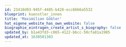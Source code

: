 ```yaml
---
id: 23410d93-945f-4485-b428-ecc6666a5532
blueprint: kuenstler_innen
title: 'Maximilian Göbler'
hat_eigene_website_has_own_website: false
biographie_eintragen_create_artist_s_biography: false
updated_by: b1a43fd3-c865-4122-b6cc-50cfa81a1985
updated_at: 1630501303
---
```

